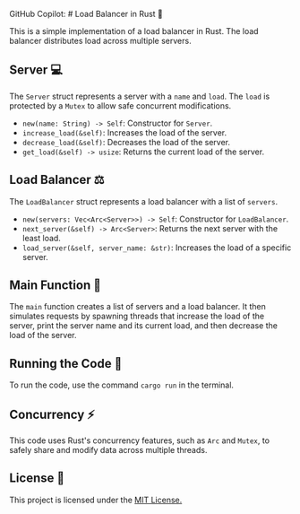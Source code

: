 GitHub Copilot: # Load Balancer in Rust :crab:

This is a simple implementation of a load balancer in Rust. The load balancer distributes load across multiple servers.

## Server :computer:

The `Server` struct represents a server with a `name` and `load`. The `load` is protected by a `Mutex` to allow safe concurrent modifications.

- `new(name: String) -> Self`: Constructor for `Server`.
- `increase_load(&self)`: Increases the load of the server.
- `decrease_load(&self)`: Decreases the load of the server.
- `get_load(&self) -> usize`: Returns the current load of the server.

## Load Balancer :balance_scale:

The `LoadBalancer` struct represents a load balancer with a list of `servers`.

- `new(servers: Vec<Arc<Server>>) -> Self`: Constructor for `LoadBalancer`.
- `next_server(&self) -> Arc<Server>`: Returns the next server with the least load.
- `load_server(&self, server_name: &str)`: Increases the load of a specific server.

## Main Function :rocket:

The `main` function creates a list of servers and a load balancer. It then simulates requests by spawning threads that increase the load of the server, print the server name and its current load, and then decrease the load of the server.

## Running the Code :running:

To run the code, use the command `cargo run` in the terminal.

## Concurrency :zap:

This code uses Rust's concurrency features, such as `Arc` and `Mutex`, to safely share and modify data across multiple threads.

## License :page_with_curl:

This project is licensed under the [MIT License.](LICENSE)
